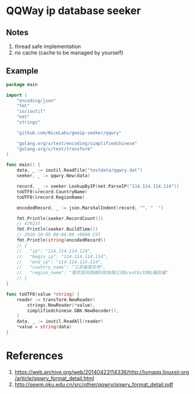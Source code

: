 # QQWay ip database seeker

## Notes

1. thread safe implementation
2. no cache (cache to be managed by yourself)

## Example

```go
package main

import (
	"encoding/json"
	"fmt"
	"io/ioutil"
	"net"
	"strings"

	"github.com/NiceLabs/geoip-seeker/qqwry"

	"golang.org/x/text/encoding/simplifiedchinese"
	"golang.org/x/text/transform"
)

func main() {
	data, _ := ioutil.ReadFile("testdata/qqwry.dat")
	seeker, _ := qqwry.New(data)

	record, _ := seeker.LookupByIP(net.ParseIP("114.114.114.114"))
	toUTF8(&record.CountryName)
	toUTF8(&record.RegionName)

	encodedRecord, _ := json.MarshalIndent(record, "", "  ")

	fmt.Println(seeker.RecordCount())
	// 470237
	fmt.Println(seeker.BuildTime())
	// 2018-10-05 00:00:00 +0800 CST
	fmt.Println(string(encodedRecord))
	// {
	//   "ip": "114.114.114.114",
	//   "begin_ip": "114.114.114.114",
	//   "end_ip": "114.114.114.114",
	//   "country_name": "江苏省南京市",
	//   "region_name": "南京信风网络科技有限公司GreatbitDNS服务器"
	// }
}

func toUTF8(value *string) {
	reader := transform.NewReader(
		strings.NewReader(*value),
		simplifiedchinese.GBK.NewDecoder(),
	)
	data, _ := ioutil.ReadAll(reader)
	*value = string(data)
}
```

# References

1. https://web.archive.org/web/20140423114336/http://lumaqq.linuxsir.org/article/qqwry_format_detail.html
2. http://sewm.pku.edu.cn/src/other/qqwry/qqwry_format_detail.pdf
